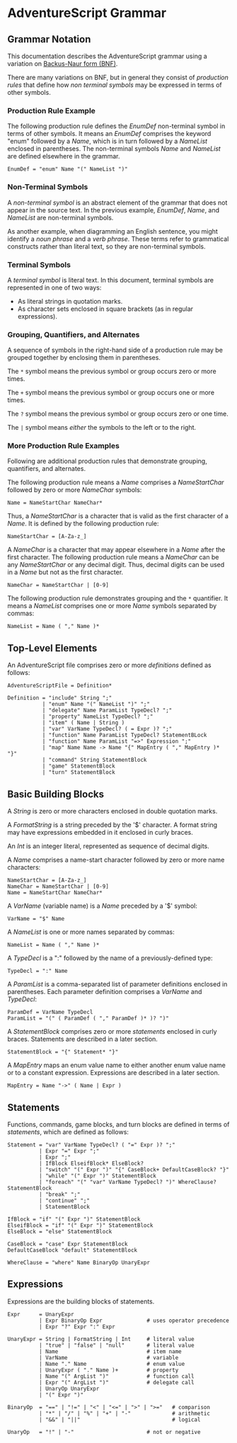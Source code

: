 # AdventureScript Grammar

## Grammar Notation

This documentation describes the AdventureScript grammar using a variation on
[Backus-Naur form (BNF)](https://en.wikipedia.org/wiki/Backus%E2%80%93Naur_form).

There are many variations on BNF, but in general they consist of _production rules_
that define how _non terminal symbols_ may be expressed in terms of other symbols.

### Production Rule Example

The following production rule defines the _EnumDef_ non-terminal symbol in terms of
other symbols. It means an _EnumDef_ comprises the keyword "enum" followed by a _Name_,
which is in turn followed by a _NameList_ enclosed in parentheses. The non-terminal
symbols _Name_ and _NameList_ are defined elsewhere in the grammar.

```text
EnumDef = "enum" Name "(" NameList ")"
```

### Non-Terminal Symbols

A _non-terminal symbol_ is an abstract element of the grammar that does not appear
in the source text. In the previous example, _EnumDef_, _Name_, and _NameList_ are
non-terminal symbols.

As another example, when diagramming an English sentence, you might identify a
_noun phrase_ and a _verb phrase_. These terms refer to grammatical constructs rather
than literal text, so they are non-terminal symbols.

### Terminal Symbols

A _terminal symbol_ is literal text. In this document, terminal symbols are represented
in one of two ways:

- As literal strings in quotation marks.
- As character sets enclosed in square brackets (as in regular expressions).

### Grouping, Quantifiers, and Alternates

A sequence of symbols in the right-hand side of a production rule may be grouped together
by enclosing them in parentheses. 

The `*` symbol means the previous symbol or group occurs zero or more times.

The `+` symbol means the previous symbol or group occurs one or more times.

The `?` symbol means the previous symbol or group occurs zero or one time.

The `|` symbol means _either_ the symbols to the left or to the right.

### More Production Rule Examples

Following are additional production rules that demonstrate grouping, quantifiers, and
alternates.

The following production rule means a _Name_ comprises a _NameStartChar_ followed by zero
or more _NameChar_ symbols:

```text
Name = NameStartChar NameChar*
```

Thus, a _NameStartChar_ is a character that is valid as the first character of a _Name_.
It is defined by the following production rule:

```text
NameStartChar = [A-Za-z_]
```

A _NameChar_ is a character that may appear elsewhere in a _Name_ after the first character.
The following production rule means a _NameChar_ can be any _NameStartChar_ or any decimal
digit. Thus, decimal digits can be used in a _Name_ but not as the first character.

```text
NameChar = NameStartChar | [0-9]
```

The following production rule demonstrates grouping and the `*` quantifier. It means a
_NameList_ comprises one or more _Name_ symbols separated by commas:

```text
NameList = Name ( "," Name )*
```

## Top-Level Elements

An AdventureScript file comprises zero or more _definitions_ defined as follows:

```text
AdventureScriptFile = Definition*

Definition = "include" String ";"
           | "enum" Name "(" NameList ")" ";"
           | "delegate" Name ParamList TypeDecl? ";"
           | "property" NameList TypeDecl? ";"
           | "item" ( Name | String )
           | "var" VarName TypeDecl? ( = Expr )? ";"
           | "function" Name ParamList TypeDecl? StatementBLock
           | "function" Name ParamList "=>" Expression ";"
           | "map" Name Name -> Name "{" MapEntry ( "," MapEntry )* "}"
           | "command" String StatementBlock
           | "game" StatementBlock
           | "turn" StatementBlock
```

## Basic Building Blocks

A _String_ is zero or more characters enclosed in double quotation marks.

A _FormatString_ is a string preceded by the '$' character. A format string may have
expressions embedded in it enclosed in curly braces.

An _Int_ is an integer literal, represented as sequence of decimal digits.

A _Name_ comprises a name-start character followed by zero or more name characters:

```text
NameStartChar = [A-Za-z_]
NameChar = NameStartChar | [0-9]
Name = NameStartChar NameChar*
```

A _VarName_ (variable name) is a _Name_ preceded by a '$' symbol:

```text
VarName = "$" Name
```

A _NameList_ is one or more names separated by commas:

```text
NameList = Name ( "," Name )*
```

A _TypeDecl_ is a ":" followed by the name of a previously-defined type:

```text
TypeDecl = ":" Name
```

A _ParamList_ is a comma-separated list of parameter definitions enclosed in
parentheses. Each parameter definition comprises a _VarName_ and _TypeDecl_:

```text
ParamDef = VarName TypeDecl
ParamList = "(" ( ParamDef ( "," ParamDef )* )? ")"
```

A _StatementBlock_ comprises zero or more _statements_ enclosed in curly braces.
Statements are described in a later section.

```text
StatementBlock = "{" Statement* "}"
```

A _MapEntry_ maps an enum value name to either another enum value name or to a
constant expression. Expressions are described in a later section.

```text
MapEntry = Name "->" ( Name | Expr )
```

## Statements

Functions, commands, game blocks, and turn blocks are defined in terms of
_statements_, which are defined as follows:

```text
Statement = "var" VarName TypeDecl? ( "=" Expr )? ";"
          | Expr "=" Expr ";"
          | Expr ";"
          | IfBlock ElseifBlock* ElseBlock?
          | "switch" "(" Expr ")" "{" CaseBlock+ DefaultCaseBlock? "}"
          | "while" "(" Expr ")" StatementBlock
          | "foreach" "(" "var" VarName TypeDecl? ")" WhereClause? StatementBlock
          | "break" ";"
          | "continue" ";"
          | StatementBlock

IfBlock = "if" "(" Expr ")" StatementBlock
ElseifBlock = "if" "(" Expr ")" StatementBlock
ElseBlock = "else" StatementBlock

CaseBlock = "case" Expr StatementBlock
DefaultCaseBlock "default" StatementBlock

WhereClause = "where" Name BinaryOp UnaryExpr
```

## Expressions

Expressions are the building blocks of statements.

```text
Expr      = UnaryExpr
          | Expr BinaryOp Expr              # uses operator precedence
          | Expr "?" Expr ":" Expr

UnaryExpr = String | FormatString | Int     # literal value
          | "true" | "false" | "null"       # literal value
          | Name                            # item name
          | VarName                         # variable
          | Name "." Name                   # enum value
          | UnaryExpr ( "." Name )+         # property
          | Name "(" ArgList ")"            # function call
          | Expr "(" ArgList ")"            # delegate call
          | UnaryOp UnaryExpr
          | "(" Expr ")"

BinaryOp  = "==" | "!=" | "<" | "<=" | ">" | ">="   # comparison
          | "*" | "/" | "%" | "+" | "-"             # arithmetic
          | "&&" | "||"                             # logical

UnaryOp   = "!" | "-"                       # not or negative
```
